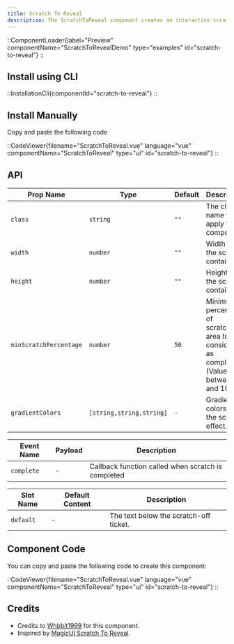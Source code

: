 ```yaml
---
title: Scratch To Reveal
description: The ScratchToReveal component creates an interactive scratch-off effect with customizable dimensions and animations, revealing hidden content beneath.
---
```


::ComponentLoader{label="Preview" componentName="ScratchToRevealDemo" type="examples" id="scratch-to-reveal"}
::

## Install using CLI

::InstallationCli{componentId="scratch-to-reveal"}
::

## Install Manually

Copy and paste the following code

::CodeViewer{filename="ScratchToReveal.vue" language="vue" componentName="ScratchToReveal" type="ui" id="scratch-to-reveal"}
::

## API

| Prop Name              | Type                     | Default | Description                                                                                   |
| ---------------------- | ------------------------ | ------- | --------------------------------------------------------------------------------------------- |
| `class`                | `string`                 | `""`    | The class name to apply to the component.                                                     |
| `width`                | `number`                 | `""`    | Width of the scratch container.                                                               |
| `height`               | `number`                 | `""`    | Height of the scratch container.                                                              |
| `minScratchPercentage` | `number`                 | `50`    | Minimum percentage of scratched area to be considered as completed (Value between 0 and 100). |
| `gradientColors`       | `[string,string,string]` | `-`     | Gradient colors for the scratch effect.                                                       |

| Event Name | Payload | Description                                        |
| ---------- | ------- | -------------------------------------------------- |
| `complete` | `-`     | Callback function called when scratch is completed |

| Slot Name | Default Content | Description                            |
| --------- | --------------- | -------------------------------------- |
| `default` | `-`             | The text below the scratch-off ticket. |

## Component Code

You can copy and paste the following code to create this component:

::CodeViewer{filename="ScratchToReveal.vue" language="vue" componentName="ScratchToReveal" type="ui" id="scratch-to-reveal"}
::

## Credits

- Credits to [Whbbit1999](https://github.com/Whbbit1999) for this component.
- Inspired by [MagicUI Scratch To Reveal](https://magicui.design/docs/components/scratch-to-reveal).
